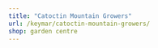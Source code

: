 ```yaml
---
title: "Catoctin Mountain Growers"
url: /keymar/catoctin-mountain-growers/
shop: garden centre
---
```

